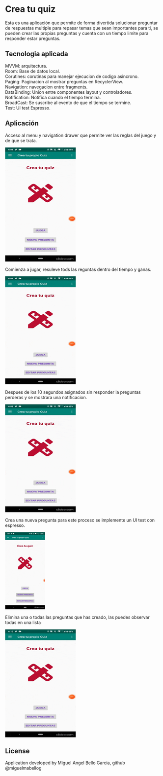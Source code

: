 # Crea tu quiz

Esta es una aplicación que permite de forma divertida solucionar preguntar de respuestas multiple para repasar temas que sean importantes para ti, se pueden crear las propias preguntas y cuenta con un tiempo limite para responder estar preguntas.

## Tecnologia aplicada

MVVM: arquitectura. <br />
Room: Base de datos local. <br />
Corutines: corutinas para manejar ejecucion de codigo asincrono.<br />
Paging: Paginacion al mostrar preguntas en RecyclerView.<br />
Navigation: navegacion entre fragments. <br />
DataBinding: Union entre componentes layout y controladores. <br />
Notification: Notifica cuando el tiempo termina. <br />
BroadCast: Se suscribe al evento de que el tiempo se termine. <br />
Test: UI test Espresso. <br />

## Aplicación

Acceso al menu y navigation drawer que permite ver las reglas del juego y de que se trata.

<img src="acercade.gif" width="230" height="370"/>

Comienza a jugar, resuleve tods las reguntas dentro del tiempo y ganas.

<img src="anwer.gif" width="230" height="350"/>

Despues de los 10 segundos asignados sin responder la preguntas perderas y se mostrara una notificacion.

<img src="timeup.gif" width="230" height="350"/>

Crea una nueva pregunta para este proceso se implemente un UI test con espresso.

<img src="newadd.gif" width="130" height="250"/>

Elimina una o todas las preguntas que has creado, las puedes observar todas en una lista

<img src="delete.gif" width="230" height="350"/>

## License

Application developed by Miguel Angel Bello Garcia, github @miguelmabellog



